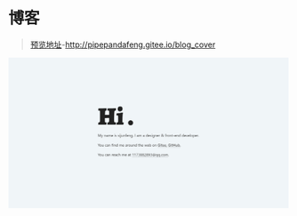 # 博客

> [预览地址](http://pipepandafeng.gitee.io/blog_cover)-<a href="http://pipepandafeng.gitee.io/blog_cover">http://pipepandafeng.gitee.io/blog_cover</a>

![RUNOOB 图标](./docs/img/home.png)
